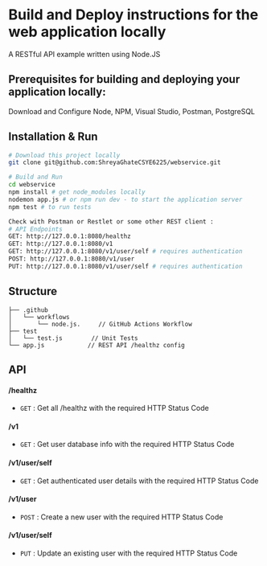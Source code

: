 # Build and Deploy instructions for the web application locally
A RESTful API example written using Node.JS

## Prerequisites for building and deploying your application locally:
Download and Configure Node, NPM, Visual Studio, Postman, PostgreSQL

## Installation & Run
```bash
# Download this project locally
git clone git@github.com:ShreyaGhateCSYE6225/webservice.git
```

```bash
# Build and Run
cd webservice 
npm install # get node_modules locally
nodemon app.js # or npm run dev - to start the application server
npm test # to run tests

Check with Postman or Restlet or some other REST client :
# API Endpoints 
GET: http://127.0.0.1:8080/healthz
GET: http://127.0.0.1:8080/v1
GET: http://127.0.0.1:8080/v1/user/self # requires authentication
POST: http://127.0.0.1:8080/v1/user
PUT: http://127.0.0.1:8080/v1/user/self # requires authentication
```

## Structure
```
├── .github
│   └── workflows
│       └── node.js.     // GitHub Actions Workflow
├── test
│   └── test.js        // Unit Tests
└── app.js            // REST API /healthz config
```

## API

#### /healthz
* `GET` : Get all /healthz with the required HTTP Status Code
#### /v1
* `GET` : Get user database info with the required HTTP Status Code

#### /v1/user/self
* `GET` : Get authenticated user details with the required HTTP Status Code

#### /v1/user
* `POST` : Create a new user with the required HTTP Status Code

#### /v1/user/self
* `PUT` : Update an existing user with the required HTTP Status Code
